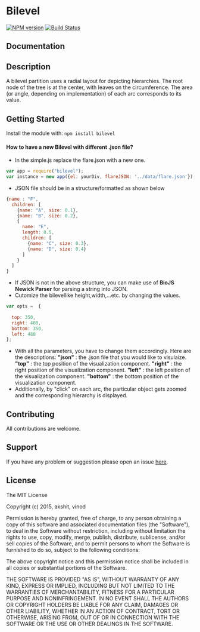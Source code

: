 # Bilevel

[![NPM version](http://img.shields.io/npm/v/bilevel.svg)](https://www.npmjs.org/package/bilevel) 
[![Build Status](https://secure.travis-ci.org/Akshit-/bilevel.png?branch=master)](http://travis-ci.org/Akshit-/bilevel) 

> 

## Documentation

## Description
A bilevel partition uses a radial layout for depicting hierarchies. The root node of the tree is at the center, with leaves on the circumference. The area (or angle, depending on implementation) of each arc corresponds to its value. 

## Getting Started
Install the module with: `npm install bilevel`

#### How to have a new Bilevel with different .json file?
- In the simple.js replace the flare.json with a new one.
```javascript
var app = require("bilevel");
var instance = new app({el: yourDiv, flareJSON: '../data/flare.json'});
```
- JSON file should be in a structure/formatted as shown below

```javascript
{name : "F",
  children: [
    {name: "A", size: 0.1},
    {name: "B", size: 0.2},
    {
      name: "E",
      length: 0.5,
      children: [
        {name: "C", size: 0.3},
        {name: "D", size: 0.4}
      ]
    }
  ]
}
```
-	If JSON is not in the above structure, you can make use of **BioJS Newick Parser** for parsing a string into JSON.
-	Cutomize the bilevellike height,width,...etc. by changing the values.
```javascript
var opts =  {
  
  top: 350, 
  right: 480, 
  bottom: 350, 
  left: 480
};
```

- With all the parameters, you have to change them accordingly. Here are the descriptions:
**"json"** : the .json file that you would like to visulaize.
**"top"** : the top position of the visualization component.
**"right"** : the right position of the visualization component.
**"left"** : the left position of the visualization component.
**"bottom"** : the bottom position of the visualization component.
- Additionally, by "click" on each arc, the particular object gets zoomed and the corresponding hierarchy is displayed.

## Contributing

All contributions are welcome.

## Support

If you have any problem or suggestion please open an issue [here](https://github.com/Akshit-/bilevel/issues).

## License 

The MIT License

Copyright (c) 2015, akshit, vinod

Permission is hereby granted, free of charge, to any person
obtaining a copy of this software and associated documentation
files (the "Software"), to deal in the Software without
restriction, including without limitation the rights to use,
copy, modify, merge, publish, distribute, sublicense, and/or sell
copies of the Software, and to permit persons to whom the
Software is furnished to do so, subject to the following
conditions:

The above copyright notice and this permission notice shall be
included in all copies or substantial portions of the Software.

THE SOFTWARE IS PROVIDED "AS IS", WITHOUT WARRANTY OF ANY KIND,
EXPRESS OR IMPLIED, INCLUDING BUT NOT LIMITED TO THE WARRANTIES
OF MERCHANTABILITY, FITNESS FOR A PARTICULAR PURPOSE AND
NONINFRINGEMENT. IN NO EVENT SHALL THE AUTHORS OR COPYRIGHT
HOLDERS BE LIABLE FOR ANY CLAIM, DAMAGES OR OTHER LIABILITY,
WHETHER IN AN ACTION OF CONTRACT, TORT OR OTHERWISE, ARISING
FROM, OUT OF OR IN CONNECTION WITH THE SOFTWARE OR THE USE OR
OTHER DEALINGS IN THE SOFTWARE.
